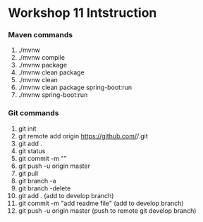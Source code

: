 # Workshop 11 Intstruction

### Maven commands
1. ./mvnw
2. ./mvnw compile
3. ./mvnw package
4. ./mvnw clean package
5. ./mvnw clean
6. ./mvnw clean package spring-boot:run
7. ./mvnw spring-boot:run

### Git commands
1. git init
2. git remote add origin https://github.com/<username>/<projectname>.git
3. git add .
4. git status
5. git commit -m "<message>"
6. git push -u origin master
7. git pull 
8. git branch -a
9. git branch -delete <branch name>
10. git add . (add to develop branch)
11. git commit -m "add readme file" (add to develop branch)
12. git push -u origin master (push to remote git develop branch)